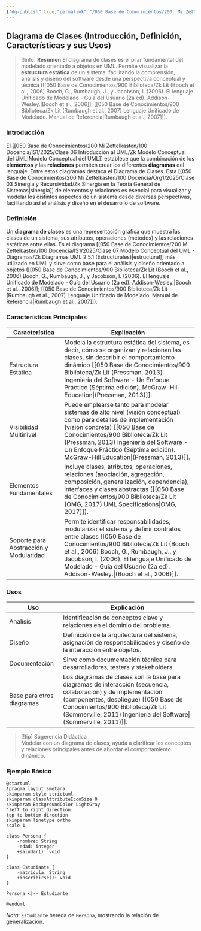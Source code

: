 ```yaml
---
{"dg-publish":true,"permalink":"/050 Base de Conocimientos/200  Mi Zettelkasten/100 Docencia/IS1/2025/Clase 13 Diagrama de Clases (Fundamentos, Elementos, Relaciones, etc.)/Zk Diagrama de Clases (Introducción, Definición, Características y sus Usos)/","tags":["digitalGarden","diagramaDeClases"]}
---
```


## Diagrama de Clases (Introducción, Definición, Características y sus Usos)

> [!info]  **Resumen** 
> El diagrama de clases es el pilar fundamental del modelado orientado a objetos en UML. Permite visualizar la **estructura estática** de un sistema, facilitando la comprensión, análisis y diseño del software desde una perspectiva conceptual y técnica ([[050 Base de Conocimientos/900 Biblioteca/Zk Lit (Booch et al., 2006) Booch, G., Rumbaugh, J., y Jacobson, I. (2006). El lenguaje Unificado de Modelado - Guía del Usuario (2a ed). Addison-Wesley.\|Booch et al., 2006]]; [[050 Base de Conocimientos/900 Biblioteca/Zk Lit (Rumbaugh et al., 2007) Lenguaje Unificado de Modelado. Manual de Referencia\|Rumbaugh et al., 2007]]).

### Introducción

El [[050 Base de Conocimientos/200  Mi Zettelkasten/100 Docencia/IS1/2025/Clase 06 Introducción al UML/Zk Modelo Conceptual del UML\|Modelo Conceptual del UML]] establece que la combinación de los **elementos** y las **relaciones** permiten crear los diferentes **diagramas** del lenguaje. Entre estos diagramas destaca el Diagrama de Clases. Esta [[050 Base de Conocimientos/200  Mi Zettelkasten/100 Docencia/Org1/2025/Clase 03 Sinergia y Recursividad/Zk Sinergia en la Teoría General de Sistemas\|sinergia]] de elementos y relaciones es esencial para visualizar y modelar los distintos aspectos de un sistema desde diversas perspectivas, facilitando así el análisis y diseño en el desarrollo de software.

### Definición

Un **diagrama de clases** es una representación gráfica que muestra las clases de un sistema, sus atributos, operaciones (métodos) y las relaciones estáticas entre ellas. Es el diagrama [[050 Base de Conocimientos/200  Mi Zettelkasten/100 Docencia/IS1/2025/Clase 07 Modelo Conceptual del UML - Diagramas/Zk Diagramas UML 2.5.1 (Estructurales)\|estructural]] más utilizado en UML y sirve como base para el análisis y diseño orientado a objetos ([[050 Base de Conocimientos/900 Biblioteca/Zk Lit (Booch et al., 2006) Booch, G., Rumbaugh, J., y Jacobson, I. (2006). El lenguaje Unificado de Modelado - Guía del Usuario (2a ed). Addison-Wesley.\|Booch et al., 2006]]; [[050 Base de Conocimientos/900 Biblioteca/Zk Lit (Rumbaugh et al., 2007) Lenguaje Unificado de Modelado. Manual de Referencia\|Rumbaugh et al., 2007]]).

### Características Principales

| Característica                         | Explicación                                                                                                                                                                                                                                                                         |
| -------------------------------------- | ----------------------------------------------------------------------------------------------------------------------------------------------------------------------------------------------------------------------------------------------------------------------------------- |
| Estructura Estática                    | Modela la estructura estática del sistema, es decir, cómo se organizan y relacionan las clases, sin describir el comportamiento dinámico [[050 Base de Conocimientos/900 Biblioteca/Zk Lit (Pressman, 2013) Ingeniería del Software - Un Enfoque Práctico (Séptima edición). McGraw-Hill Education\|(Pressman, 2013)]].      |
| Visibilidad Multinivel                 | Puede emplearse tanto para modelar sistemas de alto nivel (visión conceptual) como para detalles de implementación (visión concreta) [[050 Base de Conocimientos/900 Biblioteca/Zk Lit (Pressman, 2013) Ingeniería del Software - Un Enfoque Práctico (Séptima edición). McGraw-Hill Education\|(Pressman, 2013)]].          |
| Elementos Fundamentales                | Incluye clases, atributos, operaciones, relaciones (asociación, agregación, composición, generalización, dependencia), interfaces y clases abstractas ([[050 Base de Conocimientos/900 Biblioteca/Zk Lit (OMG, 2017) UML Specifications\|OMG, 2017]]).                                                                       |
| Soporte para Abstracción y Modularidad | Permite identificar responsabilidades, modularizar el sistema y definir contratos entre clases [[050 Base de Conocimientos/900 Biblioteca/Zk Lit (Booch et al., 2006) Booch, G., Rumbaugh, J., y Jacobson, I. (2006). El lenguaje Unificado de Modelado - Guía del Usuario (2a ed). Addison-Wesley.\|(Booch et al., 2006)]]. |

### Usos

| Uso                       | Explicación                                                                                                                                                                                                            |
| ------------------------- | ---------------------------------------------------------------------------------------------------------------------------------------------------------------------------------------------------------------------- |
| Análisis                  | Identificación de conceptos clave y relaciones en el dominio del problema.                                                                                                                                             |
| Diseño                    | Definición de la arquitectura del sistema, asignación de responsabilidades y diseño de la interacción entre objetos.                                                                                                   |
| Documentación             | Sirve como documentación técnica para desarrolladores, testers y stakeholders.                                                                                                                                         |
| Base para otros diagramas | Los diagramas de clases son la base para diagramas de interacción (secuencia, colaboración) y de implementación (componentes, despliegue) [[050 Base de Conocimientos/900 Biblioteca/Zk Lit (Sommerville, 2011) Ingeniería del Software\|(Sommerville, 2011)]]. |

> [!tip]  Sugerencia Didáctica  
> Modelar con un diagrama de clases, ayuda a clarificar los conceptos y relaciones principales antes de abordar el comportamiento dinámico.

### Ejemplo Básico

```plantuml
@startuml
!pragma layout smetana
skinparam style strictuml
skinparam classAttributeIconSize 0
skinparam BackgroundColor LightGray
'left to right direction
top to bottom direction
skinparam linetype ortho
scale 1

class Persona {
	-nombre: String
	-edad: integer
	+saludar(): void 
} 

class Estudiante {
	-matricula: String
	+inscribirse(): void
} 

Persona <|-- Estudiante

@enduml

```
_Nota_: `Estudiante` hereda de `Persona`, mostrando la relación de generalización.
